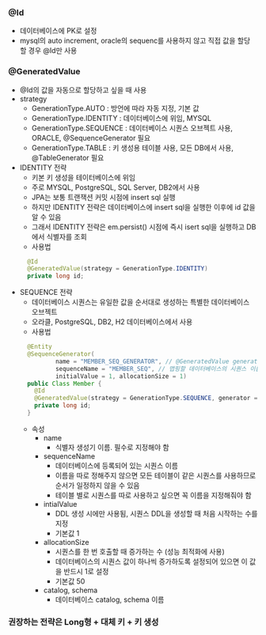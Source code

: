 ### @Id
  - 데이터베이스에 PK로 설정
  - mysql의 auto increment, oracle의 sequenc를 사용하지 않고 직접 값을 할당 할 경우 @Id만 사용

### @GeneratedValue
  - @Id의 값을 자동으로 할당하고 싶을 때 사용
  - strategy
    - GenerationType.AUTO : 방언에 따라 자동 지정, 기본 값
    - GenerationType.IDENTITY : 데이터베이스에 위임, MYSQL
    - GenerationType.SEQUENCE : 데이터베이스 시퀀스 오브젝트 사용, ORACLE, @SequenceGenerator 필요
    - GenerationType.TABLE : 키 생성용 테이블 사용, 모든 DB에서 사용, @TableGenerator 필요
  - IDENTITY 전략
    - 키본 키 생성을 테이터베이스에 위임
    - 주로 MYSQL, PostgreSQL, SQL Server, DB2에서 사용
    - JPA는 보통 트랜잭션 커밋 시점에 insert sql 실행
    - 하지만 IDENTITY 전략은 데이터베이스에 insert sql을 실행한 이후에 id 값을 알 수 있음
    - 그래서 IDENTITY 전략은 em.persist() 시점에 즉시 isert sql을 실행하고 DB에서 식별자를 조회
    - 사용법
    ```java
      @Id
      @GeneratedValue(strategy = GenerationType.IDENTITY)
      private long id;
    ```
  - SEQUENCE 전략
    - 데이터베이스 시퀀스는 유일한 값을 순서대로 생성하는 특별한 데이터베이스 오브젝트
    - 오라클, PostgreSQL, DB2, H2 데이터베이스에서 사용
    - 사용법
    ```java
      @Entity
      @SequenceGenerator(
              name = "MEMBER_SEQ_GENERATOR", // @GeneratedValue generator에 들어갈 이름
              sequenceName = "MEMBER_SEQ", // 맵핑할 데이터베이스의 시퀀스 이름
              initialValue = 1, allocationSize = 1)
      public Class Member {
        @Id
        @GeneratedValue(strategy = GenerationType.SEQUENCE, generator = "MEMBER_SEQ_GENERATOR")
        private long id;
      }
    ```
    - 속성
      - name
        - 식별자 생성기 이름. 필수로 지정해야 함
      - sequenceName
        - 데이터베이스에 등록되어 있는 시퀀스 이름
        - 이름을 따로 정해주지 않으면 모든 테이블이 같은 시퀀스를 사용하므로 순서가 일정하지 않을 수 있음
        - 테이블 별로 시퀀스를 따로 사용하고 싶으면 꼭 이름을 지정해줘야 함
      - intialValue
        - DDL 생성 시에만 사용됨, 시퀀스 DDL을 생성할 때 처음 시작하는 수를 지정
        - 기본값 1
      - allocationSize
        - 시퀀스를 한 번 호출할 때 증가하는 수 (성능 최적화에 사용)
        - 데이터베이스의 시퀀스 값이 하나씩 증가하도록 설정되어 있으면 이 값을 반드시 1로 설정
        - 기본값 50
      - catalog, schema
        - 데이터베이스 catalog, schema 이름
     
### 권장하는 전략은 Long형 + 대체 키 + 키 생성
